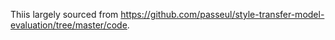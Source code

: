 Thiis largely sourced from https://github.com/passeul/style-transfer-model-evaluation/tree/master/code.